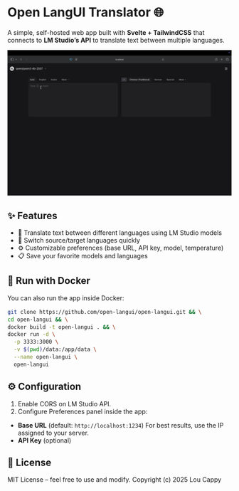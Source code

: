 # Open LangUI Translator 🌐

A simple, self-hosted web app built with **Svelte + TailwindCSS** that connects to **LM Studio’s API** to translate text between multiple languages.  

![Demo GIF](/demo.gif)

## ✨ Features
- 🔄 Translate text between different languages using LM Studio models  
- 🧩 Switch source/target languages quickly  
- ⚙️ Customizable preferences (base URL, API key, model, temperature)  
- 📋 Save your favorite models and languages  

## 🐳 Run with Docker
You can also run the app inside Docker:

```bash
git clone https://github.com/open-langui/open-langui.git && \
cd open-langui && \
docker build -t open-langui . && \
docker run -d \
  -p 3333:3000 \
  -v $(pwd)/data:/app/data \
  --name open-langui \
  open-langui
```

## ⚙️ Configuration
1. Enable CORS on LM Studio API.
2. Configure Preferences panel inside the app:
- **Base URL** (default: `http://localhost:1234`) For best results, use the IP assigned to your server.
- **API Key** (optional)

## 📜 License
MIT License – feel free to use and modify.
Copyright (c) 2025 Lou Cappy
